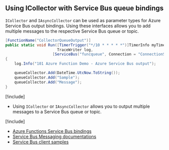 ## Using ICollector with Service Bus queue bindings
`ICollector` and `IAsyncCollector` can be used as parameter types for Azure Service Bus output bindings. Using these interfaces allows you to add multiple messages to the respective Service Bus queue or topic.

```csharp
[FunctionName("CollectorQueueOutput")]
public static void Run([TimerTrigger("*/10 * * * * *")]TimerInfo myTimer,
                       TraceWriter log,
                     [ServiceBus("funcqueue", Connection = "ConnectionSetting", EntityType = EntityType.Queue)] ICollector<string> queueCollector)
{
    log.Info("101 Azure Function Demo - Azure Service Bus output");

    queueCollector.Add(DateTime.UtcNow.ToString());
    queueCollector.Add("Sample");
    queueCollector.Add("Message");
}        
```

[!include[](../includes/takeaways-heading.md)]
*  Using `ICollector` or `IAsyncCollector` allows you to output multiple messages to a Service Bus queue or topic.

[!include[](../includes/read-more-heading.md)]
* [Azure Functions Service Bus bindings](https://docs.microsoft.com/azure/azure-functions/functions-bindings-service-bus)
* [Service Bus Messaging documentations](https://docs.microsoft.com/azure/service-bus-messaging/)
* [Service Bus client samples](https://github.com/Azure/azure-service-bus/tree/master/samples)